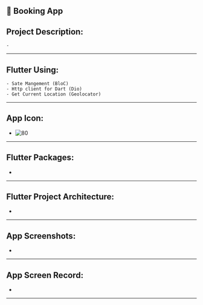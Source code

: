 📱 Booking App 
------------------
Project Description:
-----------------------
    - 
-----------------------------------------------------------------------------------------------------------------------------
Flutter Using:
------------------
    - Sate Mangement (BloC)
    - Http client for Dart (Dio)
    - Get Current Location (Geolocator)
-----------------------------------------------------------------------------------------------------------------------------
 App Icon:
------------------
   -  ![80](https://user-images.githubusercontent.com/30273995/190913456-49c96cfc-ba3c-4386-a7fd-0752c42f917f.png)
-----------------------------------------------------------------------------------------------------------------------------
Flutter Packages:
-----------------------
   -  
-----------------------------------------------------------------------------------------------------------------------------
Flutter Project Architecture:
------------------------------------
   -  
-----------------------------------------------------------------------------------------------------------------------------
App Screenshots:
------------------------
  -   
-----------------------------------------------------------------------------------------------------------------------------
App Screen Record:
---------------------------
  -   
-----------------------------------------------------------------------------------------------------------------------------
